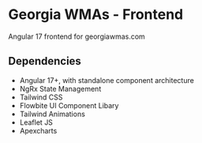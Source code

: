 # Georgia WMAs - Frontend

Angular 17 frontend for georgiawmas.com

## Dependencies

- Angular 17+, with standalone component architecture
- NgRx State Management
- Tailwind CSS
- Flowbite UI Component Libary
- Tailwind Animations
- Leaflet JS
- Apexcharts
